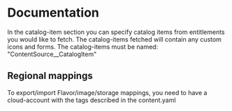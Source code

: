 # Documentation
In the catalog-item section you can specify catalog items from entitlements you would like to fetch. 
The catalog-items fetched will contain any custom icons and forms.
The catalog-items must be named: "ContentSource__CatalogItem"

## Regional mappings
To export/import Flavor/image/storage mappings, you need to have a cloud-account with the tags described in the content.yaml
